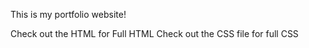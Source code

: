This is my portfolio website!

Check out the HTML for Full HTML
Check out the CSS file for full CSS
